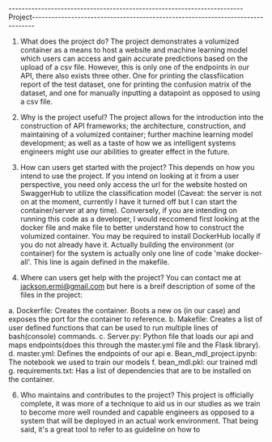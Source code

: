 ------------------------------------------------------------------------Project-------------------------------------------------------------------------------

1. What does the project do?
The project demonstrates a volumized container as a means to host a website and machine learning model which users can access and gain accurate predictions based on the upload of a csv file. However, this is only one of the endpoints in our API, there also exists three other. One for printing the classfiication report of the test dataset, one for printing the confusion matrix of the dataset, and one for manually inputting a datapoint as opposed to using a csv file. 

2. Why is the project useful?
The project allows for the introduction into the construction of API frameworks; the architecture, construction, and maintaining of a volumized container; further machine learning model development; as well as a taste of how we as intelligent systems engineers might use our abilities to greater effect in the future. 

3. How can users get started with the project?
This depends on how you intend to use the project. If you intend on looking at it from a user perspective, you need only access the url for the website hosted on SwaggerHub to utilize the classification model (Caveat: the server is not on at the moment, currently I have it turned off but I can start the container/server at any time). Conversely, if you are intending on running this code as a developer, I would reccomend first looking at the docker file and make file to better understand how to construct the volumized container. You may be required to install DockerHub locally if you do not already have it. Actually building the environment (or container) for the system is actually only one line of code 'make docker-all'. This line is again defined in the makefile.

4. Where can users get help with the project?
You can contact me at jackson.ermi@gmail.com but here is a breif description of some of the files in the project:

a. Dockerfile: Creates the container. Boots a new os (in our case) and exposes the port for the container to reference.
b. Makefile: Creates a list of user defined functions that can be used to run multiple lines of bash(console) commands.
c. Server.py: Python file that loads our api and maps endpoints(does this through the master.yml file and the Flask library).
d. master.yml: Defines the endpoints of our api
e. Bean_mdl_project.ipynb: The notebook we used to train our models
f. bean_mdl.pkl: our trained mdl
g. requirements.txt: Has a list of dependencies that are to be installed on the container.

6. Who maintains and contributes to the project?
This project is officially complete, it was more of a technique to aid us in our studies as we train to become more well rounded and capable engineers as opposed to a system that will be deployed in an actual work environment. That being said, it's a great tool to refer to as guideline on how to 

